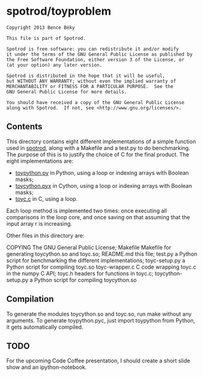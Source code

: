 # spotrod/toyproblem

```
Copyright 2013 Bence Béky

This file is part of Spotrod.

Spotrod is free software: you can redistribute it and/or modify
it under the terms of the GNU General Public License as published by
the Free Software Foundation, either version 3 of the License, or
(at your option) any later version.

Spotrod is distributed in the hope that it will be useful,
but WITHOUT ANY WARRANTY; without even the implied warranty of
MERCHANTABILITY or FITNESS FOR A PARTICULAR PURPOSE.  See the
GNU General Public License for more details.

You should have received a copy of the GNU General Public License
along with Spotrod.  If not, see <http://www.gnu.org/licenses/>.
```

## Contents

This directory contains eight different implementations of a simple function
used in [spotrod](../spotrod), along with a Makefile and a test.py to do benchmarking. The purpose of this is to justify the choice of C for the final product. The eight implementations are:

- [toypython.py](toypython.py) in Python, using a loop or indexing arrays with Boolean masks;
- [toycython.pyx](toycython.pyx) in Cython, using a loop or indexing arrays with Boolean masks;
- [toyc.c](toyc.c) in C, using a loop.

Each loop method is implemented two times: once executing all comparisons in the loop core, and once saving on that assuming that the input array r is increasing.

Other files in this directory are:

COPYING The GNU General Public License;
Makefile Makefile for generating toycython.so and toyc.so;
README.md this file;
test.py a Python script for benchmarking the different implementations;
toyc-setup.py a Python script for compiling toyc.so
toyc-wrapper.c C code wrapping toyc.c in the numpy C API;
toyc.h headers for functions in toyc.c;
toycython-setup.py a Python script for compiling toycython.so

## Compilation

To generate the modules toycython.so and toyc.so, run make without any arguments. To generate toypython.pyc, just import toypython from Python, it gets automatically compiled.

## TODO

For the upcoming Code Coffee presentation, I should create a short slide show and an ipython-notebook.
